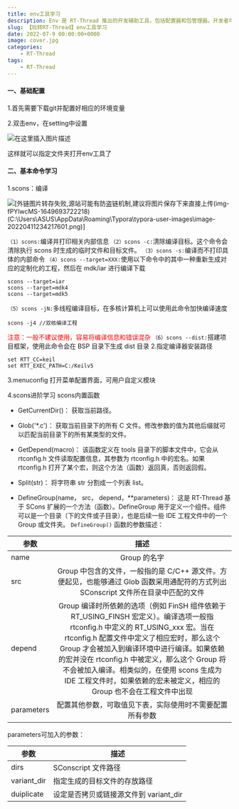 ```yaml
---
title: env工具学习
description: Env 是 RT-Thread 推出的开发辅助工具，包括配置器和包管理器。开发者可以使用 Env 工具对 RT-Thread 内核和组件的功能进行配置，对组件进行自由裁剪，对线上软件包进行管理，使得系统以搭积木的方式进行构建，简单方便。
slug: 【玩转RT-Thread】env工具学习
date: 2022-07-9 00:00:00+0000
image: cover.jpg
categories:
    - RT-Thread
tags:
    - RT-Thread
---
```


#### 一、基础配置

1.首先需要下载git并配置好相应的环境变量

2.双击env，在setting中设置

![在这里插入图片描述](https://img-blog.csdnimg.cn/709a490d50c24945a2b06409d51b3209.png?x-oss-process=image/watermark,type_d3F5LXplbmhlaQ,shadow_50,text_Q1NETiBA5Lul5pS-Xw==,size_20,color_FFFFFF,t_70,g_se,x_16)


这样就可以指定文件夹打开env工具了

#### 二、基本命令学习

1.scons：编译

![\[外链图片转存失败,源站可能有防盗链机制,建议将图片保存下来直接上传(img-fPYlwcMS-1649693722218)(C:\Users\ASUS\AppData\Roaming\Typora\typora-user-images\image-20220411234217601.png)\]](https://img-blog.csdnimg.cn/976aba29a258481d9128f4b984f78139.png?x-oss-process=image/watermark,type_d3F5LXplbmhlaQ,shadow_50,text_Q1NETiBA5Lul5pS-Xw==,size_20,color_FFFFFF,t_70,g_se,x_16)

`（1）scons:`编译并打印相关内部信息
`（2）scons -c:`清除编译目标。这个命令会清除执行 scons 时生成的临时文件和目标文件。
`（3）scons -s:`编译而不打印具体的内部命令
`（4）scons --target=XXX:`使用以下命令中的其中一种重新生成对应的定制化的工程，然后在 mdk/iar 进行编译下载

```
scons --target=iar
scons --target=mdk4
scons --target=mdk5
```

`（5）scons -jN:`多线程编译目标，在多核计算机上可以使用此命令加快编译速度

```
scons -j4 //双核编译工程
```

<font color=red>注意：一般不建议使用，容易将编译信息和错误混杂</font>
`（6）scons --dist:`搭建项目框架，使用此命令会在 BSP 目录下生成 dist 目录
2.指定编译器安装路径

````
set RTT_CC=keil
set RTT_EXEC_PATH=C:/Keilv5
````

3.menuconfig 
打开菜单配置界面，可用户自定义模块

4.scons进阶学习
scons内置函数

* GetCurrentDir()：
  获取当前路径。

* Glob('*.c')：
  获取当前目录下的所有 C 文件。修改参数的值为其他后缀就可以匹配当前目录下的所有某类型的文件。

* GetDepend(macro)：
  该函数定义在 tools 目录下的脚本文件中，它会从 rtconfig.h 文件读取配置信息，其参数为 rtconfig.h 中的宏名。如果 rtconfig.h 打开了某个宏，则这个方法（函数）返回真，否则返回假。

* Split(str)：
  将字符串 str 分割成一个列表 list。

* DefineGroup(name， src， depend，**parameters)：
  这是 RT-Thread 基于 SCons 扩展的一个方法（函数）。DefineGroup 用于定义一个组件。组件可以是一个目录（下的文件或子目录），也是后续一些 IDE 工程文件中的一个 Group 或文件夹。
  `DefineGroup()`  函数的参数描述：

| <strong>参数</strong> |                    <strong>描述</strong>                     |
| --------------------- | :----------------------------------------------------------: |
| name                  |                         Group 的名字                         |
| src                   | Group 中包含的文件，一般指的是 C/C++ 源文件。方便起见，也能够通过 Glob 函数采用通配符的方式列出 SConscript 文件所在目录中匹配的文件 |
| depend                | Group 编译时所依赖的选项（例如 FinSH 组件依赖于 RT_USING_FINSH 宏定义）。编译选项一般指 rtconfig.h 中定义的 RT_USING_xxx 宏。当在 rtconfig.h 配置文件中定义了相应宏时，那么这个 Group 才会被加入到编译环境中进行编译。如果依赖的宏并没在 rtconfig.h 中被定义，那么这个 Group 将不会被加入编译。相类似的，在使用 scons 生成为 IDE 工程文件时，如果依赖的宏未被定义，相应的 Group 也不会在工程文件中出现 |
| parameters            |   配置其他参数，可取值见下表，实际使用时不需要配置所有参数   |

parameters可加入的参数：

| <strong>参数</strong> | <strong>描述</strong>                  |
| --------------------- | -------------------------------------- |
| dirs                  | SConscript 文件路径                    |
| variant_dir           | 指定生成的目标文件的存放路径           |
| duiplicate            | 设定是否拷贝或链接源文件到 variant_dir |

